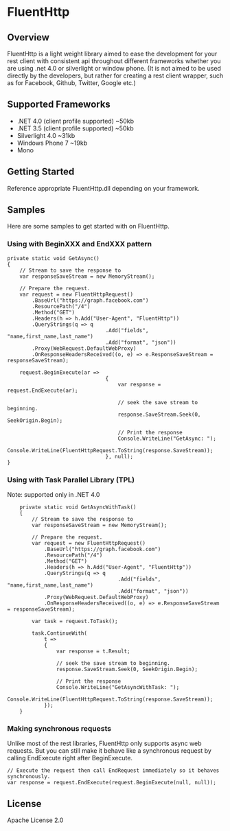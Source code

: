 # FluentHttp

## Overview
FluentHttp is a light weight library aimed to ease the development for your rest client with
consistent api throughout different frameworks whether you are using .net 4.0 or silverlight or
window phone. (It is not aimed to be used directly by the developers, but rather for creating 
a rest client wrapper, such as for Facebook, Github, Twitter, Google etc.)

## Supported Frameworks

* .NET 4.0 (client profile supported) ~50kb
* .NET 3.5 (client profile supported) ~50kb
* Silverlight 4.0  ~31kb
* Windows Phone 7  ~19kb
* Mono

## Getting Started
Reference appropriate FluentHttp.dll depending on your framework.

## Samples
Here are some samples to get started with on FluentHttp.

### Using with BeginXXX and EndXXX pattern

	private static void GetAsync()
	{
		// Stream to save the response to
		var responseSaveStream = new MemoryStream();

		// Prepare the request.
		var request = new FluentHttpRequest()
			.BaseUrl("https://graph.facebook.com")
			.ResourcePath("/4")
			.Method("GET")
			.Headers(h => h.Add("User-Agent", "FluentHttp"))
			.QueryStrings(q => q
									.Add("fields", "name,first_name,last_name")
									.Add("format", "json"))
			.Proxy(WebRequest.DefaultWebProxy)
			.OnResponseHeadersReceived((o, e) => e.ResponseSaveStream = responseSaveStream);

		request.BeginExecute(ar =>
									{
										var response = request.EndExecute(ar);

										// seek the save stream to beginning.
										response.SaveStream.Seek(0, SeekOrigin.Begin);

										// Print the response
										Console.WriteLine("GetAsync: ");
										Console.WriteLine(FluentHttpRequest.ToString(response.SaveStream));
									}, null);
	}

### Using with Task Parallel Library (TPL)
Note: supported only in .NET 4.0

		private static void GetAsyncWithTask()
		{
			// Stream to save the response to
			var responseSaveStream = new MemoryStream();

			// Prepare the request.
			var request = new FluentHttpRequest()
				.BaseUrl("https://graph.facebook.com")
				.ResourcePath("/4")
				.Method("GET")
				.Headers(h => h.Add("User-Agent", "FluentHttp"))
				.QueryStrings(q => q
										.Add("fields", "name,first_name,last_name")
										.Add("format", "json"))
				.Proxy(WebRequest.DefaultWebProxy)
				.OnResponseHeadersReceived((o, e) => e.ResponseSaveStream = responseSaveStream);

			var task = request.ToTask();

			task.ContinueWith(
				t =>
				{
					var response = t.Result;

					// seek the save stream to beginning.
					response.SaveStream.Seek(0, SeekOrigin.Begin);

					// Print the response
					Console.WriteLine("GetAsyncWithTask: ");
					Console.WriteLine(FluentHttpRequest.ToString(response.SaveStream));
				});
		}

### Making synchronous requests
Unlike most of the rest libraries, FluentHttp only supports async web requests. But you 
can still make it behave like a synchronous request by calling EndExecute right after BeginExecute.

    // Execute the request then call EndRequest immediately so it behaves synchronously.
    var response = request.EndExecute(request.BeginExecute(null, null));

## License
Apache License 2.0
